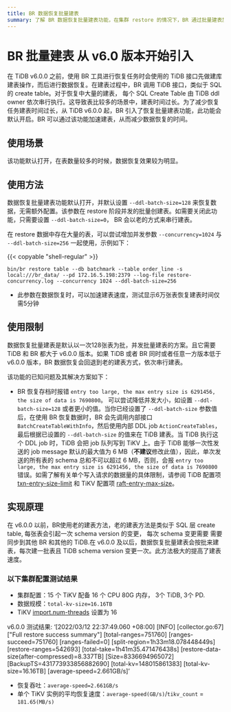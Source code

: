 ```yaml
---
title: BR 数据恢复批量建表
summary: 了解 BR 数据恢复批量建表功能，在集群 restore 的情况下，BR 通过批量建表加速数据恢复。
---
```


# BR 批量建表 <span class="version-mark">从 v6.0 版本开始引入</span>

在 TiDB v6.0.0 之前，使用 BR 工具进行恢复任务时会使用的 TiDB 接口先做建库建表操作，而后进行数据恢复。在建表过程中，BR 调用 TiDB 接口，类似于 SQL 的 create table。对于恢复中大量的建表， 每个 SQL Create Table 由 TiDB ddl owner 依次串行执行。这导致表比较多的场景中，建表时间过长。为了减少恢复任务建表时间过长，从 TiDB v6.0.0 起，BR 引入了恢复批量建表功能，此功能会默认开启。BR 可以通过该功能加速建表，从而减少数据恢复的时间。
## 使用场景

该功能默认打开，在表数量较多的时候，数据恢复效果较为明显。
## 使用方法

数据恢复批量建表功能默认打开，并默认设置 `--ddl-batch-size=128` 来恢复数据，无需额外配置。该参数在 restore 阶段并发的批量创建表。如需要关闭此功能，只需要设置 `--ddl-batch-size=0`， BR 会以老的方式来串行建表。

在 restore 数据中存在大量的表，可以尝试增加并发参数 `--concurrency=1024` 与 `--ddl-batch-size=256` 一起使用，示例如下：

{{< copyable "shell-regular" >}}

```shell
bin/br restore table --db batchmark --table order_line -s local:///br_data/ --pd 172.16.5.198:2379 --log-file restore-concurrency.log --concurrency 1024 --ddl-batch-size=256
```
* 此参数在数据恢复时，可以加速建表速度，测试显示6万张表恢复建表时间仅需5分钟
## 使用限制

数据恢复批量建表是默认以一次128张表为批，并发批量建表的方案。且它需要 TiDB 和 BR 都大于 v6.0.0 版本。如果 TiDB 或者 BR 同时或者任意一方版本低于 v6.0.0 版本，BR 数据恢复会回退到老的建表方式，依次串行建表。

该功能的已知问题及其解决方案如下：
- BR 恢复存档时报错 `entry too large, the max entry size is 6291456, the size of data is 7690800`。
可以尝试降低并发大小，如设置 `--ddl-batch-size=128` 或者更小的值。当你已经设置了 `--ddl-batch-size` 参数值后，在使用 BR 恢复数据时，BR 会先调用内部接口 `BatchCreateTableWithInfo`，然后使用内部 DDL job `ActionCreateTables`，最后根据已设置的 `--ddl-batch-size` 的值来在 TiDB 建表。当 TiDB 执行这个 DDL job 时，TiDB 会把 job 队列写到 TiKV 上。由于 TiDB 能够一次性发送的 job message 默认的最大值为 6 MB（**不建议**修改此值），因此，单次发送的所有表的 schema 总和不可以超过 6 MB，否则，会报 `entry too large, the max entry size is 6291456, the size of data is 7690800` 错误。如需了解有关单个写入请求的数据量的具体限制，请参阅 TiDB 配置项 [txn-entry-size-limit](/tidb-configuration-file#txn-entry-size-limit-span-classversion-mark从-v50-版本开始引入span) 和 TiKV 配置项 [raft-entry-max-size](/tikv-configuration-file.md#raft-entry-max-size)。
## 实现原理

在 v6.0.0 以前，BR使用老的建表方法，老的建表方法是类似于 SQL 层 create table, 每张表会引起一次 schema version 的变更， 每次 schema 变更需要 需要同步到其他 BR 和其他的 TiDB.在 v6.0.0 及以后，数据恢复批量建表会按批来建表，每次建一批表且 TiDB schema version 变更一次。此方法极大的提高了建表速度。
### 以下集群配置测试结果
* 集群配置：15 个 TiKV 配备 16 个 CPU 80G 内存， 3个 TiDB, 3个 PD.
* 数据规模：`total-kv-size=16.16TB`
* TiKV [import.num-threads](/tikv-configuration-file.md#num-threads) 设置为 16

v6.0.0 测试结果:
‘[2022/03/12 22:37:49.060 +08:00] [INFO] [collector.go:67] ["Full restore success summary"] [total-ranges=751760] [ranges-succeed=751760] [ranges-failed=0] [split-region=1h33m18.078448449s] [restore-ranges=542693] [total-take=1h41m35.471476438s] [restore-data-size(after-compressed)=8.337TB] [Size=8336694965072] [BackupTS=431773933856882690] [total-kv=148015861383] [total-kv-size=16.16TB] [average-speed=2.661GB/s]’

* 恢复吞吐：`average-speed=2.661GB/s`
* 单个 TiKV 实例的平均恢复速度：`average-speed(GB/s)`/`tikv_count` = `181.65(MB/s)`
